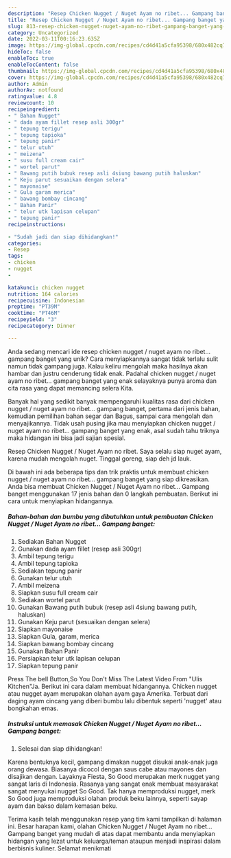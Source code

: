 ```yaml
---
description: "Resep Chicken Nugget / Nuget Ayam no ribet... Gampang banget yang Enak"
title: "Resep Chicken Nugget / Nuget Ayam no ribet... Gampang banget yang Enak"
slug: 813-resep-chicken-nugget-nuget-ayam-no-ribet-gampang-banget-yang-enak
category: Uncategorized
date: 2022-03-11T00:16:23.635Z
image: https://img-global.cpcdn.com/recipes/cd4d41a5cfa95398/680x482cq70/chicken-nugget-nuget-ayam-no-ribet-gampang-banget-foto-resep-utama.jpg
hideToc: false
enableToc: true
enableTocContent: false
thumbnail: https://img-global.cpcdn.com/recipes/cd4d41a5cfa95398/680x482cq70/chicken-nugget-nuget-ayam-no-ribet-gampang-banget-foto-resep-utama.jpg
cover: https://img-global.cpcdn.com/recipes/cd4d41a5cfa95398/680x482cq70/chicken-nugget-nuget-ayam-no-ribet-gampang-banget-foto-resep-utama.jpg
author: Admin
authorAv: notfound
ratingvalue: 4.8
reviewcount: 10
recipeingredient:
- " Bahan Nugget"
- " dada ayam fillet resep asli 300gr"
- " tepung terigu"
- " tepung tapioka"
- " tepung panir"
- " telur utuh"
- " meizena"
- " susu full cream cair"
- " wortel parut"
- " Bawang putih bubuk resep asli 4siung bawang putih haluskan"
- " Keju parut sesuaikan dengan selera"
- " mayonaise"
- " Gula garam merica"
- " bawang bombay cincang"
- " Bahan Panir"
- " telur utk lapisan celupan"
- " tepung panir"
recipeinstructions:

- "Sudah jadi dan siap dihidangkan!"
categories:
- Resep
tags:
- chicken
- nugget
- 

katakunci: chicken nugget  
nutrition: 164 calories
recipecuisine: Indonesian
preptime: "PT39M"
cooktime: "PT46M"
recipeyield: "3"
recipecategory: Dinner

---
```





Anda sedang mencari ide resep chicken nugget / nuget ayam no ribet... gampang banget yang unik? Cara menyiapkannya sangat tidak terlalu sulit namun tidak gampang juga. Kalau keliru mengolah maka hasilnya akan hambar dan justru cenderung tidak enak. Padahal chicken nugget / nuget ayam no ribet... gampang banget yang enak selayaknya punya aroma dan cita rasa yang dapat memancing selera Kita.





Banyak hal yang sedikit banyak mempengaruhi kualitas rasa dari chicken nugget / nuget ayam no ribet... gampang banget, pertama dari jenis bahan, kemudian pemilihan bahan segar dan Bagus, sampai cara mengolah dan menyajikannya. Tidak usah pusing jika mau menyiapkan chicken nugget / nuget ayam no ribet... gampang banget yang enak,      asal sudah tahu triknya maka hidangan ini bisa jadi sajian spesial.














Resep Chicken Nugget / Nuget Ayam no ribet. Saya selalu siap nuget ayam, karena mudah mengolah nuget. Tinggal goreng, siap deh jd lauk.






Di bawah ini ada beberapa tips dan trik praktis untuk membuat chicken nugget / nuget ayam no ribet... gampang banget yang siap dikreasikan. Anda bisa membuat Chicken Nugget / Nuget Ayam no ribet... Gampang banget menggunakan 17 jenis bahan dan 0 langkah pembuatan. Berikut ini cara untuk menyiapkan hidangannya.

<!--inarticleads1-->

##### Bahan-bahan dan bumbu yang dibutuhkan untuk pembuatan Chicken Nugget / Nuget Ayam no ribet... Gampang banget:

1. Sediakan  Bahan Nugget
1. Gunakan  dada ayam fillet (resep asli 300gr)
1. Ambil  tepung terigu
1. Ambil  tepung tapioka
1. Sediakan  tepung panir
1. Gunakan  telur utuh
1. Ambil  meizena
1. Siapkan  susu full cream cair
1. Sediakan  wortel parut
1. Gunakan  Bawang putih bubuk (resep asli 4siung bawang putih, haluskan)
1. Gunakan  Keju parut (sesuaikan dengan selera)
1. Siapkan  mayonaise
1. Siapkan  Gula, garam, merica
1. Siapkan  bawang bombay cincang
1. Gunakan  Bahan Panir
1. Persiapkan  telur utk lapisan celupan
1. Siapkan  tepung panir


Press The bell Button,So You Don&#39;t Miss The Latest Video From &#34;Ulis Kitchen&#34;Ja. Berikut ini cara dalam membuat hidangannya. Chicken nugget atau nugget ayam merupakan olahan ayam gaya Amerika. Terbuat dari daging ayam cincang yang diberi bumbu lalu dibentuk seperti &#39;nugget&#39; atau bongkahan emas. 

<!--inarticleads2-->

##### Instruksi untuk memasak Chicken Nugget / Nuget Ayam no ribet... Gampang banget:


1. Selesai dan siap dihidangkan!

Karena bentuknya kecil, gampang dimakan nugget disukai anak-anak juga orang dewasa. Biasanya dicocol dengan saus cabe atau mayones dan disajikan dengan. Layaknya Fiesta, So Good merupakan merk nugget yang sangat laris di Indonesia. Rasanya yang sangat enak membuat masyarakat sangat menyukai nugget So Good. Tak hanya memproduksi nugget, merk So Good juga memproduksi olahan produk beku lainnya, seperti sayap ayam dan bakso dalam kemasan beku. 

Terima kasih telah menggunakan resep yang tim kami tampilkan di halaman ini. Besar harapan kami, olahan Chicken Nugget / Nuget Ayam no ribet... Gampang banget yang mudah di atas dapat membantu anda menyiapkan hidangan yang lezat untuk keluarga/teman ataupun menjadi inspirasi dalam berbisnis kuliner. Selamat menikmati
